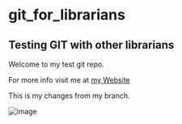 # git_for_librarians

## Testing GIT with other librarians

Welcome to my test git repo.

For more info visit me at [my Website](http:www.denemcdonald.com)

This is my changes from my branch. 

![image](https://github.com/denemcd/git_for_librarians/assets/24564253/31eb2b3a-f4c1-4ad1-aec5-07d9165ad9da)
